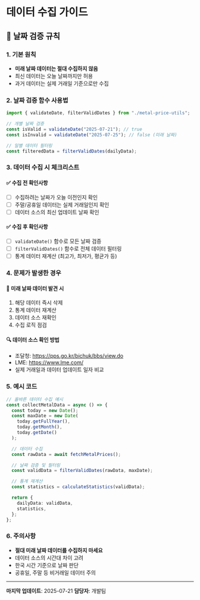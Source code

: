 # 데이터 수집 가이드

## 📅 날짜 검증 규칙

### 1. 기본 원칙

- **미래 날짜 데이터는 절대 수집하지 않음**
- 최신 데이터는 오늘 날짜까지만 허용
- 과거 데이터는 실제 거래일 기준으로만 수집

### 2. 날짜 검증 함수 사용법

```typescript
import { validateDate, filterValidDates } from "./metal-price-utils";

// 개별 날짜 검증
const isValid = validateDate("2025-07-21"); // true
const isInvalid = validateDate("2025-07-25"); // false (미래 날짜)

// 일별 데이터 필터링
const filteredData = filterValidDates(dailyData);
```

### 3. 데이터 수집 시 체크리스트

#### ✅ 수집 전 확인사항

- [ ] 수집하려는 날짜가 오늘 이전인지 확인
- [ ] 주말/공휴일 데이터는 실제 거래일인지 확인
- [ ] 데이터 소스의 최신 업데이트 날짜 확인

#### ✅ 수집 후 확인사항

- [ ] `validateDate()` 함수로 모든 날짜 검증
- [ ] `filterValidDates()` 함수로 전체 데이터 필터링
- [ ] 통계 데이터 재계산 (최고가, 최저가, 평균가 등)

### 4. 문제가 발생한 경우

#### 🚨 미래 날짜 데이터 발견 시

1. 해당 데이터 즉시 삭제
2. 통계 데이터 재계산
3. 데이터 소스 재확인
4. 수집 로직 점검

#### 🔍 데이터 소스 확인 방법

- 조달청: https://pps.go.kr/bichuk/bbs/view.do
- LME: https://www.lme.com/
- 실제 거래일과 데이터 업데이트 일자 비교

### 5. 예시 코드

```typescript
// 올바른 데이터 수집 예시
const collectMetalData = async () => {
  const today = new Date();
  const maxDate = new Date(
    today.getFullYear(),
    today.getMonth(),
    today.getDate()
  );

  // 데이터 수집
  const rawData = await fetchMetalPrices();

  // 날짜 검증 및 필터링
  const validData = filterValidDates(rawData, maxDate);

  // 통계 재계산
  const statistics = calculateStatistics(validData);

  return {
    dailyData: validData,
    statistics,
  };
};
```

### 6. 주의사항

- **절대 미래 날짜 데이터를 수집하지 마세요**
- 데이터 소스의 시간대 차이 고려
- 한국 시간 기준으로 날짜 판단
- 공휴일, 주말 등 비거래일 데이터 주의

---

**마지막 업데이트**: 2025-07-21
**담당자**: 개발팀
